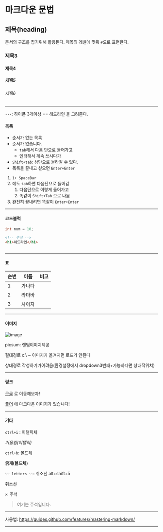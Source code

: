 # 마크다운 문법

## 제목(heading)

문서의 구조를 잡기위해 활용된다. 제목의 레벨에 맞춰 `#`으로 표현한다.

### 제목3

#### 제목4

##### 제목5

###### 제목6

---

`---`: 하이픈 3개이상 == 헤드라인 을 그려준다.

#### 목록

- 순서가 없는 목록
- 순서가 없습니다.
  - `tab`해서 다음 단으로 들어가고
  - 엔터해서 계속 쓰시다가
- `Shift+tab`: 상단으로 올라갈 수 있다.
- 목록을 끝내고 싶으면 `Enter+Enter`

1. `1+ SpaceBar`
2. 얘도 `tab`하면 다음단으로 들어감
   1. 다음단으로 이렇게 들어가고
   2. 똑같이 `Shift+Tab` 으로 나옴
3. 완전히 끝내려면 똑같이 `Enter+Enter`

---

#### 코드블럭

```java
int num = 10;
```



```html
<!-- 주석 -->
<h1>헤드라인</h1>
```



```나중에언어선택가능

```



---

#### 표

| 순번 | 이름   | 비고 |
| :--- | ------ | ---- |
| 1    | 가나다 |      |
| 2    | 라마바 |      |
| 3    | 사아자 |      |

---

#### 이미지

![image](https://picsum.photos/200/300)

picsum: 랜덤이미지제공



절대경로 c:\ ~ 이미지가 옮겨지면 로드가 안된다

상대경로 작성하기가어려움(환경설정에서 dropdown3번째+가능하다면 상대적위치)

---

#### 링크

[구글](https//google.com) 로 이동해보자!

[폴더](./md_basic.assets) 에 마크다운 이미지가 있습니다!

---

#### 기타

`ctrl+i` : 이탤릭체

*기울임(이탤릭)*

`ctrl+b`: 볼드체

**굵게(볼드체)**

`~~ letters ~~`: 취소선 alt+shift+5

~~취소선~~

`>`: 주석

> 여기는 주석입니다. 

---

사용법: https://guides.github.com/features/mastering-markdown/

---



